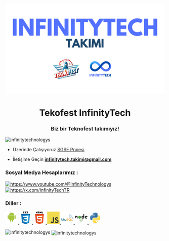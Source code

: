 ![MasterHead](https://github.com/InfinityTechnologys/InfinityTechnologys/blob/main/Banner_Github.png)

<h1 align="center">Tekofest InfinityTech</h1>
<h3 align="center">Biz bir Teknofest takımıyız!</h3>

<p align="left"> <img src="https://komarev.com/ghpvc/?username=infinitytechnologys&label=Profile%20views&color=0e75b6&style=flat" alt="infinitytechnologys" /> </p>

- Üzerinde Çalışıyoruz [SGSE Projesi](https://sgse.pages.dev/)

- İletişime Geçin **infinitytech.takimi@gmail.com**

<h3 align="left">Sosyal Medya Hesaplarımız :</h3>
<p align="left">
<a href="https://www.youtube.com/@InfinityTechnologys" target="blank"><img align="center" src="https://raw.githubusercontent.com/rahuldkjain/github-profile-readme-generator/master/src/images/icons/Social/youtube.svg" alt="https://www.youtube.com/@InfinityTechnologys" height="30" width="40" /></a>
<a href="https://x.com/InfinityTechTR" target="blank"><img align="center" src="https://raw.githubusercontent.com/rahuldkjain/github-profile-readme-generator/master/src/images/icons/Social/twitter.svg" alt="https://x.com/InfinityTechTR" height="30" width="40" /></a>
</p>

<h3 align="left">Diller :</h3>
<p align="left"> <a href="https://developer.android.com" target="_blank" rel="noreferrer"> <img src="https://raw.githubusercontent.com/devicons/devicon/master/icons/android/android-original-wordmark.svg" alt="android" width="40" height="40"/> </a> <a href="https://www.w3schools.com/css/" target="_blank" rel="noreferrer"> <img src="https://raw.githubusercontent.com/devicons/devicon/master/icons/css3/css3-original-wordmark.svg" alt="css3" width="40" height="40"/> </a> <a href="https://www.w3.org/html/" target="_blank" rel="noreferrer"> <img src="https://raw.githubusercontent.com/devicons/devicon/master/icons/html5/html5-original-wordmark.svg" alt="html5" width="40" height="40"/> </a> <a href="https://developer.mozilla.org/en-US/docs/Web/JavaScript" target="_blank" rel="noreferrer"> <img src="https://raw.githubusercontent.com/devicons/devicon/master/icons/javascript/javascript-original.svg" alt="javascript" width="40" height="40"/> </a> <a href="https://www.mysql.com/" target="_blank" rel="noreferrer"> <img src="https://raw.githubusercontent.com/devicons/devicon/master/icons/mysql/mysql-original-wordmark.svg" alt="mysql" width="40" height="40"/> </a> <a href="https://nodejs.org" target="_blank" rel="noreferrer"> <img src="https://raw.githubusercontent.com/devicons/devicon/master/icons/nodejs/nodejs-original-wordmark.svg" alt="nodejs" width="40" height="40"/> </a> <a href="https://www.python.org" target="_blank" rel="noreferrer"> <img src="https://raw.githubusercontent.com/devicons/devicon/master/icons/python/python-original.svg" alt="python" width="40" height="40"/> </a> </p>

<p><img align="left" src="https://github-readme-stats.vercel.app/api/top-langs?username=infinitytechnologys&show_icons=true&locale=en&layout=compact" alt="infinitytechnologys" /></p>

<p>&nbsp;<img align="center" src="https://github-readme-stats.vercel.app/api?username=infinitytechnologys&show_icons=true&locale=en" alt="infinitytechnologys" /></p>

